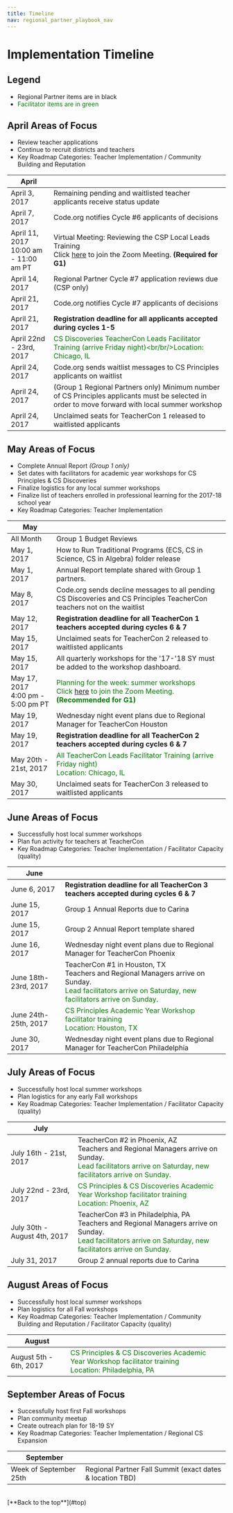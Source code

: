 ```yaml
---
title: Timeline
nav: regional_partner_playbook_nav
---
```

<style>
table {width: 100%;}
</style>	

<a id="top"></a>

# Implementation Timeline

## Legend

- Regional Partner items are in black
- <span style="color:green">Facilitator items are in green</span>

## April Areas of Focus

- Review teacher applications<br/>
- Continue to recruit districts and teachers<br/>
- Key Roadmap Categories: Teacher Implementation / Community Building and Reputation<br/>

| **April** ||
|-----------------|--------------------------------------------------|
| April 3, 2017 | Remaining pending and waitlisted teacher applicants receive status update|
| April 7, 2017 | Code.org notifies Cycle #6 applicants of decisions| 
| April 11, 2017<br/> 10:00 am - 11:00 am PT<br/> | Virtual Meeting: Reviewing the CSP Local Leads Training<br/> Click [here](https://code.zoom.us/j/984929153) to join the Zoom Meeting. **(Required for G1)** |
| April 14, 2017 | Regional Partner Cycle #7 application reviews due (CSP only)|
| April 21, 2017 | Code.org notifies Cycle #7 applicants of decisions| 
| April 21, 2017 | **Registration deadline for all applicants accepted during cycles 1-5** |
| April 22nd - 23rd, 2017 | <span style="color:green">CS Discoveries TeacherCon Leads Facilitator Training (arrive Friday night)<br/br/>Location: Chicago, IL</span>|
| April 24, 2017 | Code.org sends waitlist messages to CS Principles applicants on waitlist |
| April 24, 2017 | (Group 1 Regional Partners only) Minimum number of CS Principles applicants must be selected in order to move forward with local summer workshop |
| April 24, 2017 | Unclaimed seats for TeacherCon 1 released to waitlisted applicants |

## May Areas of Focus

- Complete Annual Report *(Group 1 only)*
- Set dates with facilitators for academic year workshops for CS Principles & CS Discoveries
- Finalize logistics for any local summer workshops<br/>
- Finalize list of teachers enrolled in professional learning for the 2017-18 school year<br/>
- Key Roadmap Categories: Teacher Implementation

| **May** ||
|-----------------|--------------------------------------------------|
| All Month | Group 1 Budget Reviews |
| May 1, 2017 | How to Run Traditional Programs (ECS, CS in Science, CS in Algebra) folder release |
| May 1, 2017 | Annual Report template shared with Group 1 partners. |
| May 8, 2017 | Code.org sends decline messages to all pending CS Discoveries and CS Principles TeacherCon teachers not on the waitlist |
| May 12, 2017 | **Registration deadline for all TeacherCon 1 teachers accepted during cycles 6 & 7** |
| May 15, 2017 | Unclaimed seats for TeacherCon 2 released to waitlisted applicants |
| May 15, 2017 | All quarterly workshops for the '17-'18 SY must be added to the workshop dashboard. |
| May 17, 2017<br/> 4:00 pm - 5:00 pm PT<br/> | <span style="color:green">Planning for the week: summer workshops<br/> Click [here](https://code.zoom.us/j/821609800) to join the Zoom Meeting. **(Recommended for G1)**</span> |
| May 19, 2017 | Wednesday night event plans due to Regional Manager for TeacherCon Houston |
| May 19, 2017 | **Registration deadline for all TeacherCon 2 teachers accepted during cycles 6 & 7** |
| May 20th - 21st, 2017 | <span style="color:green">All TeacherCon Leads Facilitator Training (arrive Friday night)<br/> Location: Chicago, IL<br/></span> |
| May 30, 2017 | Unclaimed seats for TeacherCon 3 released to waitlisted applicants |

## June Areas of Focus

- Successfully host local summer workshops<br/>
- Plan fun activity for teachers at TeacherCon<br/>
- Key Roadmap Categories: Teacher Implementation / Facilitator Capacity (quality)

| **June** ||
|-----------------|--------------------------------------------------|
| June 6, 2017 | **Registration deadline for all TeacherCon 3 teachers accepted during cycles 6 & 7** |
| June 15, 2017 | Group 1 Annual Reports due to Carina |
| June 15, 2017 | Group 2 Annual Report template shared |
| June 16, 2017 | Wednesday night event plans due to Regional Manager for TeacherCon Phoenix |
| June 18th-23rd, 2017 | TeacherCon #1 in Houston, TX<br/> Teachers and Regional Managers arrive on Sunday.<br/> <span style="color:green"> Lead facilitators arrive on Saturday, new facilitators arrive on Sunday. |
| June 24th-25th, 2017 | <span style="color:green"> CS Principles Academic Year Workshop facilitator training<br/> Location: Houston, TX |
| June 30, 2017 | Wednesday night event plans due to Regional Manager for TeacherCon Philadelphia |


## July Areas of Focus

- Successfully host local summer workshops<br/>
- Plan logistics for any early Fall workshops<br/>
- Key Roadmap Categories: Teacher Implementation / Facilitator Capacity (quality)

| **July** ||
|-----------------|--------------------------------------------------|
| July 16th - 21st, 2017 | TeacherCon #2 in Phoenix, AZ<br/> Teachers and Regional Managers arrive on Sunday.<br/> <span style="color:green"> Lead facilitators arrive on Saturday, new facilitators arrive on Sunday. |
| July 22nd - 23rd, 2017 | <span style="color:green"> CS Principles & CS Discoveries Academic Year Workshop facilitator training<br/> Location: Phoenix, AZ |
| July 30th - August 4th, 2017 | TeacherCon #3 in Philadelphia, PA<br/> Teachers and Regional Managers arrive on Sunday.<br/> <span style="color:green"> Lead facilitators arrive on Saturday, new facilitators arrive on Sunday.|
| July 31, 2017 | Group 2 annual reports due to Carina |

## August Areas of Focus

- Successfully host local summer workshops<br/>
- Plan logistics for all Fall workshops<br/>
- Key Roadmap Categories: Teacher Implementation / Community Building and Reputation / Facilitator Capacity (quality)

| **August** ||
|-----------------|--------------------------------------------------|
| August 5th - 6th, 2017 | <span style="color:green"> CS Principles & CS Discoveries Academic Year Workshop facilitator training<br/> Location: Philadelphia, PA|

## September Areas of Focus

- Successfully host first Fall workshops<br/>
- Plan community meetup<br/>
- Create outreach plan for 18-19 SY<br/>
- Key Roadmap Categories: Teacher Implementation / Regional CS Expansion

| **September** ||
|-----------------|--------------------------------------------------|
| Week of September 25th | Regional Partner Fall Summit (exact dates & location TBD) |

<br/>
[**Back to the top**](#top)
<br/>
